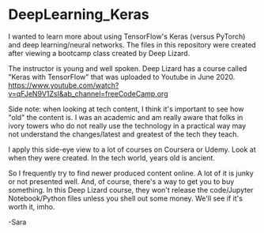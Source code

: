 # DeepLearning_Keras

I wanted to learn more about using TensorFlow's Keras (versus PyTorch) and deep learning/neural networks. The files in this repository were created after viewing a bootcamp class created by Deep Lizard.

The instructor is young and well spoken.  Deep Lizard has a course called "Keras with TensorFlow" that was uploaded to Youtube in June 2020. https://www.youtube.com/watch?v=qFJeN9V1ZsI&ab_channel=freeCodeCamp.org 

Side note: when looking at tech content, I think it's important to see how "old" the content is. I was an academic and am really aware that folks in ivory towers who do not really use the technology in a practical way may not understand the changes/latest and greatest of the tech they teach.

I apply this side-eye view to a lot of courses on Coursera or Udemy. Look at when they were created. In the tech world, years old is ancient.

So I frequently try to find newer produced content online. A lot of it is junky or not presented well. And, of course, there's a way to get you to buy something. In this Deep Lizard course, they won't release the code/Jupyter Notebook/Python files unless you shell out some money. We'll see if it's worth it, imho. 

-Sara
